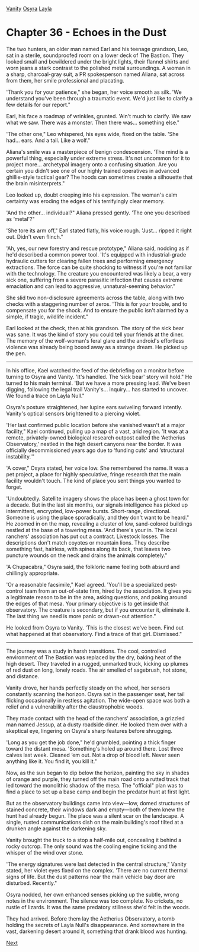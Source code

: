 [Vanity](Vanity.md)
[Osyra](Osyra.md)
[Layla](Layla.md)

# Chapter 36 - Echoes in the Dust

The two hunters, an older man named Earl and his teenage grandson, Leo, sat in a sterile, soundproofed room on a lower deck of The Bastion. They looked small and bewildered under the bright lights, their flannel shirts and worn jeans a stark contrast to the polished metal surroundings. A woman in a sharp, charcoal-gray suit, a PR spokesperson named Aliana, sat across from them, her smile professional and placating.

'Thank you for your patience," she began, her voice smooth as silk. 'We understand you've been through a traumatic event. We'd just like to clarify a few details for our report."

Earl, his face a roadmap of wrinkles, grunted. 'Ain't much to clarify. We saw what we saw. There was a monster. Then there was... something else."

'The other one," Leo whispered, his eyes wide, fixed on the table. 'She had... ears. And a tail. Like a wolf."

Aliana's smile was a masterpiece of benign condescension. 'The mind is a powerful thing, especially under extreme stress. It's not uncommon for it to project more... archetypal imagery onto a confusing situation. Are you certain you didn't see one of our highly trained operatives in advanced ghillie-style tactical gear? The hoods can sometimes create a silhouette that the brain misinterprets."

Leo looked up, doubt creeping into his expression. The woman's calm certainty was eroding the edges of his terrifyingly clear memory.

'And the other... individual?" Aliana pressed gently. 'The one you described as ‘metal'?"

'She tore its arm off," Earl stated flatly, his voice rough. 'Just... ripped it right out. Didn't even flinch."

'Ah, yes, our new forestry and rescue prototype," Aliana said, nodding as if he'd described a common power tool. 'It's equipped with industrial-grade hydraulic cutters for clearing fallen trees and performing emergency extractions. The force can be quite shocking to witness if you're not familiar with the technology. The creature you encountered was likely a bear, a very sick one, suffering from a severe parasitic infection that causes extreme emaciation and can lead to aggressive, unnatural-seeming behavior."

She slid two non-disclosure agreements across the table, along with two checks with a staggering number of zeros. 'This is for your trouble, and to compensate you for the shock. And to ensure the public isn't alarmed by a simple, if tragic, wildlife incident."

Earl looked at the check, then at his grandson. The story of the sick bear was sane. It was the kind of story you could tell your friends at the diner. The memory of the wolf-woman's feral glare and the android's effortless violence was already being boxed away as a strange dream. He picked up the pen.

---

In his office, Kael watched the feed of the debriefing on a monitor before turning to Osyra and Vanity. 'It's handled. The ‘sick bear' story will hold." He turned to his main terminal. 'But we have a more pressing lead. We've been digging, following the legal trail Vanity's... inquiry... has started to uncover. We found a trace on Layla Null."

Osyra's posture straightened, her lupine ears swiveling forward intently. Vanity's optical sensors brightened to a piercing violet.

'Her last confirmed public location before she vanished wasn't at a major facility," Kael continued, pulling up a map of a vast, arid region. 'It was at a remote, privately-owned biological research outpost called the ‘Aetherius Observatory,' nestled in the high desert canyons near the border. It was officially decommissioned years ago due to ‘funding cuts' and ‘structural instability.'"

'A cover," Osyra stated, her voice low. She remembered the name. It was a pet project, a place for highly speculative, fringe research that the main facility wouldn't touch. The kind of place you sent things you wanted to forget.

'Undoubtedly. Satellite imagery shows the place has been a ghost town for a decade. But in the last six months, our signals intelligence has picked up intermittent, encrypted, low-power bursts. Short-range, directional. Someone is using the place sporadically, and they don't want to be heard." He zoomed in on the map, revealing a cluster of low, sand-colored buildings nestled at the base of a towering mesa. 'And there's your in. The local ranchers' association has put out a contract. Livestock losses. The descriptions don't match coyotes or mountain lions. They describe something fast, hairless, with spines along its back, that leaves two puncture wounds on the neck and drains the animals completely."

'A Chupacabra," Osyra said, the folkloric name feeling both absurd and chillingly appropriate.

'Or a reasonable facsimile," Kael agreed. 'You'll be a specialized pest-control team from an out-of-state firm, hired by the association. It gives you a legitimate reason to be in the area, asking questions, and poking around the edges of that mesa. Your primary objective is to get inside that observatory. The creature is secondary, but if you encounter it, eliminate it. The last thing we need is more panic or drawn-out attention."

He looked from Osyra to Vanity. 'This is the closest we've been. Find out what happened at that observatory. Find a trace of that girl. Dismissed."

---

The journey was a study in harsh transitions. The cool, controlled environment of The Bastion was replaced by the dry, baking heat of the high desert. They traveled in a rugged, unmarked truck, kicking up plumes of red dust on long, lonely roads. The air smelled of sagebrush, hot stone, and distance.

Vanity drove, her hands perfectly steady on the wheel, her sensors constantly scanning the horizon. Osyra sat in the passenger seat, her tail flicking occasionally in restless agitation. The wide-open space was both a relief and a vulnerability after the claustrophobic woods.

They made contact with the head of the ranchers' association, a grizzled man named Jessup, at a dusty roadside diner. He looked them over with a skeptical eye, lingering on Osyra's sharp features before shrugging.

'Long as you get the job done," he'd grumbled, pointing a thick finger toward the distant mesa. 'Something's holed up around there. Lost three calves last week. Cleaned ‘em out. Not a drop of blood left. Never seen anything like it. You find it, you kill it."

Now, as the sun began to dip below the horizon, painting the sky in shades of orange and purple, they turned off the main road onto a rutted track that led toward the monolithic shadow of the mesa. The "official" plan was to find a place to set up a base camp and begin the predator hunt at first light.

But as the observatory buildings came into view—low, domed structures of stained concrete, their windows dark and empty—both of them knew the hunt had already begun. The place was a silent scar on the landscape. A single, rusted communications dish on the main building's roof tilted at a drunken angle against the darkening sky.

Vanity brought the truck to a stop a half-mile out, concealing it behind a rocky outcrop. The only sound was the cooling engine ticking and the whisper of the wind over stone.

'The energy signatures were last detected in the central structure," Vanity stated, her violet eyes fixed on the complex. 'There are no current thermal signs of life. But the dust patterns near the main vehicle bay door are disturbed. Recently."

Osyra nodded, her own enhanced senses picking up the subtle, wrong notes in the environment. The silence was too complete. No crickets, no rustle of lizards. It was the same predatory stillness she'd felt in the woods.

They had arrived. Before them lay the Aetherius Observatory, a tomb holding the secrets of Layla Null's disappearance. And somewhere in the vast, darkening desert around it, something that drank blood was hunting.

[Next](237.md)